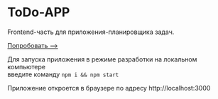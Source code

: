 # ToDo-APP   

Frontend-часть для приложения-планировщика задач.

[Попробовать &#10230;](https://igordetkin.github.io/ToDO-APP/)


Для запуска приложения в режиме разработки на локальном компьютере  
введите команду `npm i && npm start`  

Приложение откроется в браузере по адресу http://localhost:3000 
